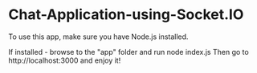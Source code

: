# Chat-Application-using-Socket.IO
To use this app, make sure you have Node.js installed.

If installed - browse to the "app" folder and run node index.js
Then go to http://localhost:3000 and enjoy it!
